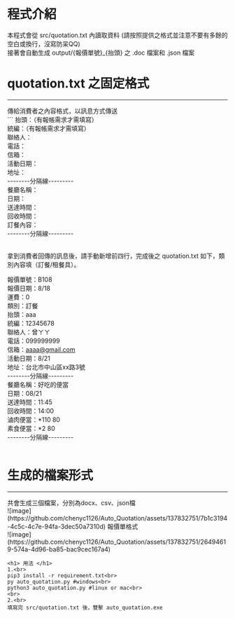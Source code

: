 <h1> 程式介紹 </h1>
本程式會從 src/quotation.txt 內讀取資料 (請按照提供之格式並注意不要有多餘的空白或換行，沒寫防呆QQ) <br>
接著會自動生成 output/{報價單號}_{抬頭} 之 .doc 檔案和 .json 檔案 <br>

<h1>quotation.txt 之固定格式</h1>
<hr>
傳給消費者之內容格式，以訊息方式傳送 <br>
```
抬頭：（有報帳需求才需填寫） <br>
統編：（有報帳需求才需填寫） <br>
聯絡人： <br>
電話： <br>
信箱： <br>
活動日期： <br>
地址： <br>
--------分隔線--------- <br>
餐廳名稱： <br>
日期： <br>
送達時間： <br>
回收時間： <br>
訂餐內容： <br>
--------分隔線--------- <br>
<br>

拿到消費者回傳的訊息後，請手動新增前四行，完成後之 quotation.txt 如下，類別內容填（訂餐/租餐具）。 <br>

報價單號：B108 <br>
報價日期：8/18 <br>
運費：0 <br>
類別：訂餐  <br>
抬頭：aaa <br>
統編：12345678 <br>
聯絡人：曾ㄚㄚ <br>
電話：099999999 <br>
信箱：aaaa@gmail.com <br>
活動日期：8/21 <br>
地址：台北市中山區xx路3號 <br>
--------分隔線--------- <br>
餐廳名稱：好吃的便當 <br>
日期：08/21 <br>
送達時間：11:45 <br>
回收時間：14:00 <br>
滷肉便當：*110 80 <br>
素食便當：*2 80 <br>
--------分隔線--------- <br>
<br>

<h1>生成的檔案形式</h1>
<hr>
共會生成三個檔案，分別為docx、csv、json檔<br>
![image](https://github.com/chenyc1126/Auto_Quotation/assets/137832751/7b1c3194-4c5c-4c7e-94fa-3dec50a7310d)
報價單格式<br>
![image](https://github.com/chenyc1126/Auto_Quotation/assets/137832751/26494619-574a-4d96-ba85-bac9cec167a4)


```
<h1> 用法 </h1>
1.<br>
pip3 install -r requirement.txt<br>
py auto_quotation.py #windows<br>
python3 auto_quotation.py #linux or mac<br>
<br>
2.<br>
填寫完 src/quotation.txt 後，雙擊 auto_quotation.exe

